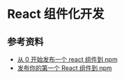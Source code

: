 # React 组件化开发

## 参考资料

* [从 0 开始发布一个 react 组件到 npm](https://zhuanlan.zhihu.com/p/37366401)
* [发布你的第一个 React 组件到 npm](https://juejin.im/post/5b5c95b8e51d45191e0d1081)